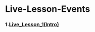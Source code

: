 # Live-Lesson-Events
### 1.[Live_Lesson_1(Intro)](https://github.com/KaderErgin/Kodlama-io-2024-Camp/tree/master/Live-Lesson-Events/Live_Lesson_1)
